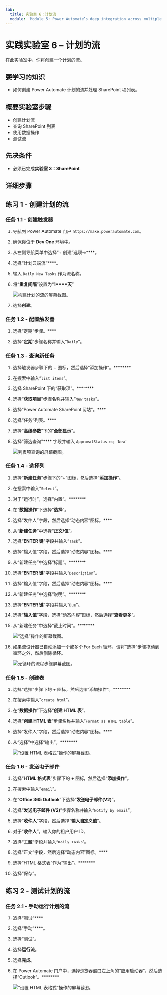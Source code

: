 ```yaml
---
lab:
  title: 实验室 6：计划流
  module: 'Module 5: Power Automate’s deep integration across multiple data sources'
---
```


# 实践实验室 6 – 计划的流

在此实验室中，你将创建一个计划的流。

## 要学习的知识

- 如何创建 Power Automate 计划的流并处理 SharePoint 项列表。

## 概要实验室步骤

- 创建计划流
- 查询 SharePoint 列表
- 使用数据操作
- 测试流
  
## 先决条件

- 必须已完成**实验室 3：SharePoint**

## 详细步骤

## 练习 1 - 创建计划的流

### 任务 1.1 - 创建触发器

1. 导航到 Power Automate 门户 `https://make.powerautomate.com`。

1. 确保你位于 **Dev One** 环境中。

1. 从左侧导航菜单中选择“+ 创建”选项卡****。

1. 选择“计划云端流”****。

1. 输入 `Daily New Tasks` 作为流名称。

1. 将“**重复间隔**”设置为“**1****天**”

    ![构建计划的流的屏幕截图。](../media/build-scheduled-flow.png)

1. 选择**创建**。


### 任务 1.2 - 配置触发器

1. 选择“定期”步骤。****

1. 选择“**定期**”步骤名称并输入“`Daily`”。


### 任务 1.3 - 查询新任务

1. 选择触发器步骤下的 + 图标，然后选择“添加操作”。********

1. 在搜索中输入“`list items`”。

1. 选择 SharePoint 下的“获取项”。********

1. 选择“**获取项目**”步骤名称并输入“`New tasks`”。

1. 选择“Power Automate SharePoint 网站”。****

1. 选择“任务”列表。****

1. 选择“**高级参数**”下的“**全部显示**”。

1. 选择“筛选查询”**** 字段并输入 `ApprovalStatus eq 'New'`

    ![列表项查询的屏幕截图。](../media/list-items.png)


### 任务 1.4 - 选择列

1. 选择“**新建任务**”步骤下的“**+**”图标，然后选择“**添加操作**”。

1. 在搜索中输入“`Select`”。

1. 对于“运行时”，选择“内置”。********

1. 在“**数据操作**”下选择“**选择**”。

1. 选择“发件人”字段，然后选择“动态内容”图标。****

1. 从“**新建任务**”中选择“**正文/值**”。

1. 选择“**ENTER 键**”字段并输入“`Task`”。

1. 选择“输入值”字段，然后选择“动态内容”图标。****

1. 从“新建任务”中选择“标题”。********

1. 选择“**ENTER 键**”字段并输入“`Description`”。

1. 选择“输入值”字段，然后选择“动态内容”图标。****

1. 从“新建任务”中选择“说明”。********

1. 选择“**ENTER 键**”字段并输入“`Due`”。

1. 选择“**输入值**”字段，选择“动态内容”图标，然后选择“**查看更多**”。

1. 从“新建任务”中选择“截止时间”。********

    ![“选择”操作的屏幕截图。](../media/select-action.png)

1. 如果流设计器已自动添加一个或多个 For Each 循环，请将“选择”步骤拖动到循环之外，然后删除循环。

    ![无循环的流程步骤屏幕截图。](../media/flow-without-loops.png)


### 任务 1.5 - 创建表

1. 选择“选择”步骤下的 + 图标，然后选择“添加操作”。********

1. 在搜索中输入“`create html`”。

1. 在“**数据操作**”下选择“**创建 HTML 表**”。

1. 选择“**创建 HTML 表**”步骤名称并输入“`Format as HTML table`”。

1. 选择“发件人”字段，然后选择“动态内容”图标。****

1. 从“选择”中选择“输出”。********

    ![“设置 HTML 表格式”操作的屏幕截图。](../media/format-html-action.png)


### 任务 1.6 - 发送电子邮件

1. 选择“**HTML 格式表**”步骤下的 **+** 图标，然后选择“**添加操作**”。

1. 在搜索中输入“`email`”。

1. 在“**Office 365 Outlook**”下选择“**发送电子邮件(V2)**”。

1. 选择“**发送电子邮件 (V2)**”步骤名称并输入“`Notify by email`”。

1. 选择“**收件人**”字段，然后选择“**输入自定义值**”。

1. 对于“**收件人**”，输入你的租户用户 ID。

1. 选择“**主题**”字段并输入“`Daily Tasks`”。

1. 选择“正文”字段，然后选择“动态内容”图标。****

1. 选择“HTML 格式表”作为“输出”。********

1. 选择“保存”。


## 练习 2 - 测试计划的流

### 任务 2.1 - 手动运行计划的流

1. 选择“测试”****

1. 选择“手动”****。

1. 选择“测试”。

1. 选择**运行流**。

1. 选择**完成**。

1. 在 Power Automate 门户中，选择浏览器窗口左上角的“应用启动器”，然后选择“Outlook”。********

    ![“设置 HTML 表格式”操作的屏幕截图。](../media/daily-tasks-email.png)

